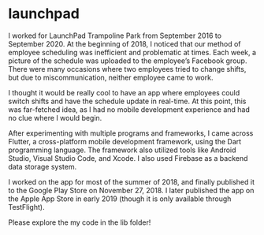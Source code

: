# launchpad

I worked for LaunchPad Trampoline Park from September 2016 to September 2020. At the beginning of 2018, I noticed that our method of employee scheduling was inefficient and problematic at times. Each week, a picture of the schedule was uploaded to the employee’s Facebook group. There were many occasions where two employees tried to change shifts, but due to miscommunication, neither employee came to work.

I thought it would be really cool to have an app where employees could switch shifts and have the schedule update in real-time. At this point, this was far-fetched idea, as I had no mobile development experience and had no clue where I would begin.

After experimenting with multiple programs and frameworks, I came across Flutter, a cross-platform mobile development framework, using the Dart programming language. The framework also utilized tools like Android Studio, Visual Studio Code, and Xcode. I also used Firebase as a backend data storage system.

I worked on the app for most of the summer of 2018, and finally published it to the Google Play Store on November 27, 2018. I later published the app on the Apple App Store in early 2019 (though it is only available through TestFlight).

Please explore the my code in the lib folder!
